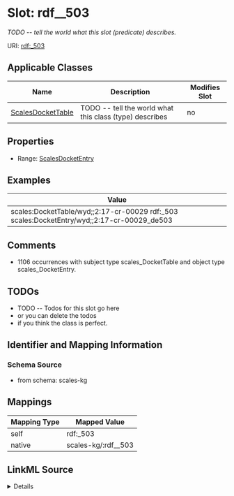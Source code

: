 

# Slot: rdf__503


_TODO -- tell the world what this slot (predicate) describes._





URI: [rdf:_503](http://www.w3.org/1999/02/22-rdf-syntax-ns#_503)



<!-- no inheritance hierarchy -->





## Applicable Classes

| Name | Description | Modifies Slot |
| --- | --- | --- |
| [ScalesDocketTable](../classes/ScalesDocketTable.md) | TODO -- tell the world what this class (type) describes |  no  |







## Properties

* Range: [ScalesDocketEntry](../classes/ScalesDocketEntry.md)






## Examples

| Value |
| --- |
| scales:DocketTable/wyd;;2:17-cr-00029 rdf:_503 scales:DocketEntry/wyd;;2:17-cr-00029_de503 |

## Comments

* 1106 occurrences with subject type scales_DocketTable and object type scales_DocketEntry.

## TODOs

* TODO -- Todos for this slot go here
* or you can delete the todos
* if you think the class is perfect.

## Identifier and Mapping Information







### Schema Source


* from schema: scales-kg




## Mappings

| Mapping Type | Mapped Value |
| ---  | ---  |
| self | rdf:_503 |
| native | scales-kg/:rdf__503 |




## LinkML Source

<details>
```yaml
name: rdf__503
description: TODO -- tell the world what this slot (predicate) describes.
todos:
- TODO -- Todos for this slot go here
- or you can delete the todos
- if you think the class is perfect.
comments:
- 1106 occurrences with subject type scales_DocketTable and object type scales_DocketEntry.
examples:
- value: scales:DocketTable/wyd;;2:17-cr-00029 rdf:_503 scales:DocketEntry/wyd;;2:17-cr-00029_de503
from_schema: scales-kg
rank: 1000
slot_uri: rdf:_503
alias: rdf__503
domain_of:
- scales_DocketTable
range: scales_DocketEntry

```
</details>